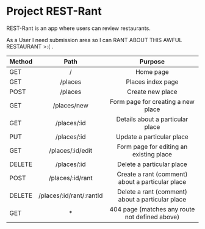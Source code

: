 # Project REST-Rant

REST-Rant is an app where users can review restaurants.


As a User I need submission area so I can RANT ABOUT THIS AWFUL RESTAURANT >:( .


| Method        | Path                          | Purpose
| :---          |     :---:                     |     :---:
| GET           | /                             | Home page
| GET           | /places                       | Places index page
| POST          | /places                       | Create new place
| GET           | /places/new                   | Form page for creating a new place
| GET           | /places/:id                   | Details about a particular place
| PUT           | /places/:id                   | Update a particular place
| GET           | /places/:id/edit              | Form page for editing an existing place
| DELETE        | /places/:id                   | Delete a particular place
| POST          | /places/:id/rant              | Create a rant (comment) about a particular place
| DELETE        | /places/:id/rant/:rantId      | Delete a rant (comment) about a particular place
| GET           | *                             | 404 page (matches any route not defined above)
